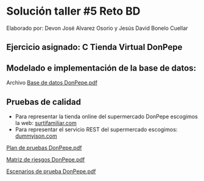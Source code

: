 # Solución taller #5 Reto BD

Elaborado por: Devon José Alvarez Osorio y Jesús David Bonelo Cuellar

## Ejercicio asignado: C Tienda Virtual DonPepe

## Modelado e implementación de la base de datos:

Archivo [Base de datos DonPepe.pdf](./Base%20de%20datos%20DonPepe.pdf)

## Pruebas de calidad

- Para representar la tienda online del supermercado DonPepe escogimos la web: [surtifamiliar.com](https://surtifamiliar.com/)
- Para representar el servicio REST del supermercado escogimos: [dummyjson.com](https://dummyjson.com/)

[Plan de pruebas DonPepe.pdf](./Plan%20de%20pruebas%20Don%20Pepe.pdf)

[Matriz de riesgos DonPepe.pdf](./Matriz%20de%20riesgos%20DonPepe.pdf)

[Escenarios de prueba DonPepe.pdf](./Escenarios%20de%20prueba%20DonPepe.pdf)
